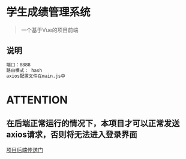 # 学生成绩管理系统

> 一个基于Vue的项目前端

## 说明

``` bash
端口：8888
路由模式： hash
axios配置文件在main.js中
```



# ATTENTION
## 在后端正常运行的情况下，本项目才可以正常发送axios请求，否则将无法进入登录界面





[项目后端传送门](https://github.com/sky1225/studentmanager)


